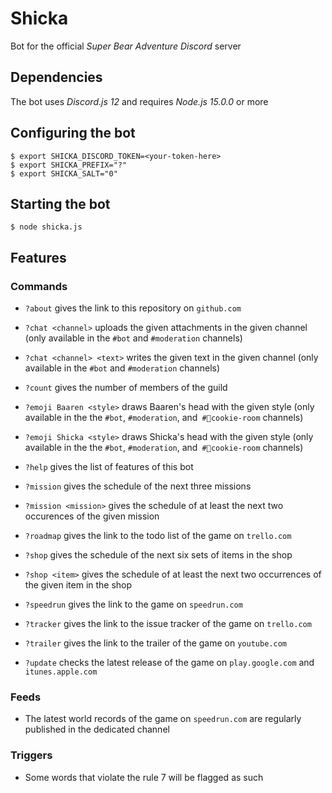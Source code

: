 # Shicka

Bot for the official *Super Bear Adventure* *Discord* server

## Dependencies

The bot uses *Discord.js 12* and requires *Node.js 15.0.0* or more

## Configuring the bot

```shell
$ export SHICKA_DISCORD_TOKEN=<your-token-here>
$ export SHICKA_PREFIX="?"
$ export SHICKA_SALT="0"
```

## Starting the bot

```shell
$ node shicka.js
```

## Features

### Commands

- `?about` gives the link to this repository on `github.com`

- `?chat <channel>` uploads the given attachments in the given channel (only available in the `#bot` and `#moderation` channels)

- `?chat <channel> <text>` writes the given text in the given channel (only available in the `#bot` and `#moderation` channels)

- `?count` gives the number of members of the guild

- `?emoji Baaren <style>` draws Baaren's head with the given style (only available in the the `#bot`, `#moderation`, and` #🍪cookie-room` channels)

- `?emoji Shicka <style>` draws Shicka's head with the given style (only available in the the `#bot`, `#moderation`, and` #🍪cookie-room` channels)

- `?help` gives the list of features of this bot

- `?mission` gives the schedule of the next three missions

- `?mission <mission>` gives the schedule of at least the next two occurences of the given mission

- `?roadmap` gives the link to the todo list of the game on `trello.com`

- `?shop` gives the schedule of the next six sets of items in the shop

- `?shop <item>` gives the schedule of at least the next two occurrences of the given item in the shop

- `?speedrun` gives the link to the game on `speedrun.com`

- `?tracker` gives the link to the issue tracker of the game on `trello.com`

- `?trailer` gives the link to the trailer of the game on `youtube.com`

- `?update` checks the latest release of the game on `play.google.com` and `itunes.apple.com`

### Feeds

- The latest world records of the game on `speedrun.com` are regularly published in the dedicated channel

### Triggers

- Some words that violate the rule 7 will be flagged as such
